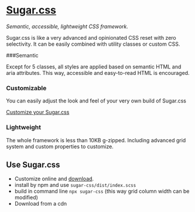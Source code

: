 # [Sugar.css](https://sugar-css.com)

*Semantic, accessible, lightweight CSS framework.*

Sugar.css is like a very advanced and opinionated CSS reset with zero selectivity. It can be easily combined with utility classes or custom CSS.

###Semantic

Except for 5 classes, all styles are applied based on semantic HTML and aria attributes. This way, accessible and easy-to-read HTML is encouraged.

### Customizable

You can easily adjust the look and feel of your very own build of Sugar.css

[Customize your Sugar.css](https://sugar-css.com/customize)

### Lightweight
The whole framework is less than 10KB g-zipped. Including advanced grid system and custom properties to customize.

## Use Sugar.css

-   Customize online and [download](https://sugar-css.com/customize). 
-   install by npm and use `sugar-css/dist/index.scss`
-   build in command line `npx sugar-css` (this way grid column width can be modified)
-   Download from a cdn